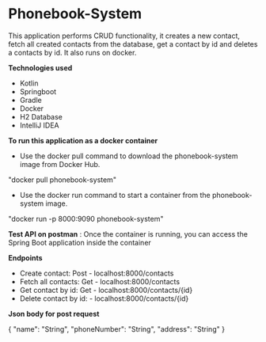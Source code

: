 # Phonebook-System
This application performs CRUD functionality, it creates a new contact, fetch all created contacts from the database, get a contact by id and deletes a contacts by id. It also runs on docker.

**Technologies used**
- Kotlin
- Springboot
- Gradle
- Docker
- H2 Database
- IntelliJ IDEA

**To run this application as a docker container**
- Use the docker pull command to download the phonebook-system image from Docker Hub.

"docker pull phonebook-system"

- Use the docker run command to start a container from the phonebook-system image.

"docker run -p 8000:9090 phonebook-system"
 

**Test API on postman** : Once the container is running, you can access the Spring Boot application inside the container
 
 
 **Endpoints**
- Create contact: Post - localhost:8000/contacts
- Fetch all contacts: Get - localhost:8000/contacts
- Get contact by id: Get - localhost:8000/contacts/{id}
- Delete contact by id: - localhost:8000/contacts/{id}



 **Json body for post request**

{
    "name": "String",
    "phoneNumber": "String",
    "address": "String"
}

